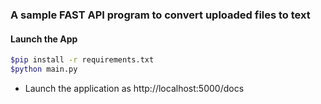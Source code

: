 ### A sample FAST API program to convert uploaded files to text 

#### Launch the App

```bash
$pip install -r requirements.txt
$python main.py
```
- Launch the application as http://localhost:5000/docs
